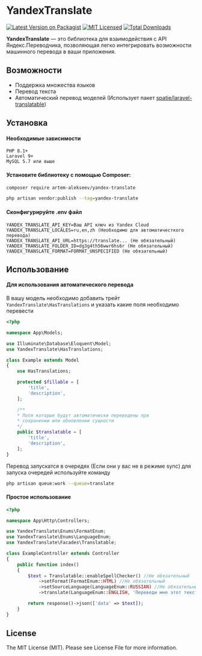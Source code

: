 # YandexTranslate
[![Latest Version on Packagist](https://img.shields.io/packagist/v/artem-alekseev/yandex-translate.svg?style=flat-square)](https://packagist.org/packages/artem-alekseev/yandex-translate)
[![MIT Licensed](https://img.shields.io/badge/license-MIT-brightgreen.svg?style=flat-square)](LICENSE.md)
[![Total Downloads](https://img.shields.io/packagist/dt/artem-alekseev/yandex-translate.svg?style=flat-square)](https://packagist.org/packages/artem-alekseev/yandex-translate)

**YandexTranslate** — это библиотека для взаимодействия с API Яндекс.Переводчика, позволяющая легко интегрировать возможности машинного перевода в ваши приложения.

## Возможности

- Поддержка множества языков
- Перевод текста
- Автоматический перевод моделей (Использует пакет [spatie/laravel-translatable](https://github.com/spatie/laravel-translatable))

## Установка

#### Необходимые зависимости
    PHP 8.1+
    Laravel 9+
    MySQL 5.7 или выше

#### Установите библиотеку с помощью Composer:

```bash
composer require artem-alekseev/yandex-translate
```

```bash
php artisan vendor:publish --tag=yandex-translate
```

#### Сконфигурируйте .env файл

```dotenv
YANDEX_TRANSLATE_API_KEY=Ваш API ключ из Yandex Cloud
YANDEX_TRANSLATE_LOCALES=ru,en,zh (Необходимо для автоматичесткого перевода)
YANDEX_TRANSLATE_API_URL=https://translate... (Не обязательный)
YANDEX_TRANSLATE_FOLDER_ID=dg3g4th56wwr6hs6r (Не обязательный)
YANDEX_TRANSLATE_FORMAT=FORMAT_UNSPECIFIED (Не обязательный)
```

## Использование

#### Для использования автоматического перевода

В вашу модель необходимо добавить трейт ```YandexTranslate\HasTranslations``` 
и указать какие поля необходимо перевести
```php
<?php

namespace App\Models;

use Illuminate\Database\Eloquent\Model;
use YandexTranslate\HasTranslations;

class Example extends Model
{
    use HasTranslations;

    protected $fillable = [
        'title',
        'description',
    ];

    /**
    * Поля которые будут автоматически переведены при
    * сохранении или обновлении сущности
    */
    public $translatable = [
        'title',
        'description',
    ];
}
```

Перевод запускатся в очередях (Если они у вас не в режиме sync) для запуска очередей используйте команду

```bash
php artisan queue:work --queue=translate
```

#### Простое использование

```php
<?php

namespace App\Http\Controllers;

use YandexTranslate\Enums\FormatEnum;
use YandexTranslate\Enums\LanguageEnum;
use YandexTranslate\Facades\Translatable;

class ExampleController extends Controller
{
    public function index()
    {
        $text = Translatable::enableSpellChecker() //Не обязательный
            ->setFormat(FormatEnum::HTML) //Не обязательный
            ->setSourceLanguage(LanguageEnum::RUSSIAN) //Не обязательный
            ->translate(LanguageEnum::ENGLISH, 'Переведи мне этот текст');

        return response()->json(['data' => $text]);
    }
}

```

## License

The MIT License (MIT). Please see License File for more information.